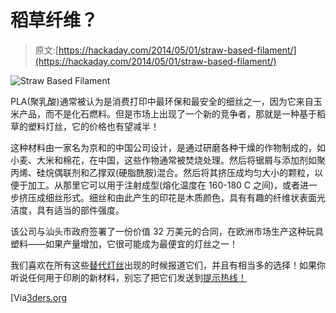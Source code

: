 # 稻草纤维？

> 原文:[https://hackaday.com/2014/05/01/straw-based-filament/](https://hackaday.com/2014/05/01/straw-based-filament/)

![Straw Based Filament](../Images/30006d5d29e0948f8e97d14ca3bd22a2.png)

PLA(聚乳酸)通常被认为是消费打印中最环保和最安全的细丝之一，因为它来自玉米产品，而不是化石燃料。但是市场上出现了一个新的竞争者，那就是一种基于稻草的塑料灯丝，它的价格也有望减半！

这种材料由一家名为京和的中国公司设计，是通过研磨各种干燥的作物制成的，如小麦、大米和棉花，在中国，这些作物通常被焚烧处理。然后将锯屑与添加剂如聚丙烯、硅烷偶联剂和乙撑双(硬脂酰胺)混合。然后将其挤压成均匀大小的颗粒，以便于加工。从那里它可以用于注射成型(熔化温度在 160-180 C 之间)，或者进一步挤压成细丝形式。细丝和由此产生的印花是木质颜色，具有有趣的纤维状表面光洁度，具有适当的部件强度。

该公司与汕头市政府签署了一份价值 32 万美元的合同，在欧洲市场生产这种玩具塑料——如果产量增加，它很可能成为最便宜的灯丝之一！

我们喜欢在所有这些[替代灯丝](http://hackaday.com/2013/09/18/3d-printering-alternative-filaments/)出现的时候报道它们，并且有相当多的选择！如果你听说任何用于印刷的新材料，别忘了把它们发送到[提示热线！](http://hackaday.com/contact-hack-a-day/)

[Via[3ders.org](http://www.3ders.org/articles/20140428-straw-based-3d-printer-filament-will-cost-half-the-price-of-pla.html)